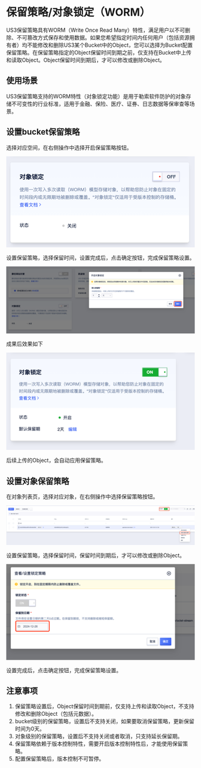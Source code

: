 # 保留策略/对象锁定（WORM）

US3保留策略具有WORM（Write Once Read Many）特性，满足用户以不可删除、不可篡改方式保存和使用数据。如果您希望指定时间内任何用户（包括资源拥有者）均不能修改和删除US3某个Bucket中的Object，您可以选择为Bucket配置保留策略。在保留策略指定的Object保留时间到期之前，仅支持在Bucket中上传和读取Object。Object保留时间到期后，才可以修改或删除Object。

## 使用场景

US3保留策略支持的WORM特性（对象锁定功能）是用于勒索软件防护的对象存储不可变性的行业标准，适用于金融、保险、医疗、证券、日志数据等保审查等场景。

## 设置bucket保留策略

选择对应空间，在右侧操作中选择开启保留策略按钮。

![](/images/guide/bucket锁定开启1.png)

设置保留策略，选择保留时间，设置完成后，点击确定按钮，完成保留策略设置。

![](/images/guide/bucket锁定开启2.png)

成果后效果如下

![](/images/guide/bucket锁定开启3.png)

后续上传的Object，会自动应用保留策略。

## 设置对象保留策略

在对象列表页，选择对应对象，在右侧操作中选择保留策略按钮。

![](/images/guide/对象锁定1.png)

设置保留策略，选择保留时间，保留时间到期后，才可以修改或删除Object。

![](/images/guide/对象锁定2.png)

设置完成后，点击确定按钮，完成保留策略设置。


## 注意事项

1. 保留策略设置后，Object保留时间到期前，仅支持上传和读取Object，不支持修改和删除Object（包括元数据）。
2. bucket级别的保留策略，设置后不支持关闭，如果要取消保留策略，更新保留时间为0天。
3. 对象级别的保留策略，设置后不支持关闭或者取消，只支持延长保留期。
4. 保留策略依赖于版本控制特性，需要开启版本控制特性后，才能使用保留策略。
5. 配置保留策略后，版本控制不可暂停。
